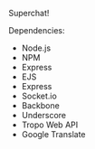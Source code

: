 Superchat!

Dependencies:
* Node.js
* NPM
* Express
* EJS
* Express
* Socket.io
* Backbone
* Underscore
* Tropo Web API
* Google Translate